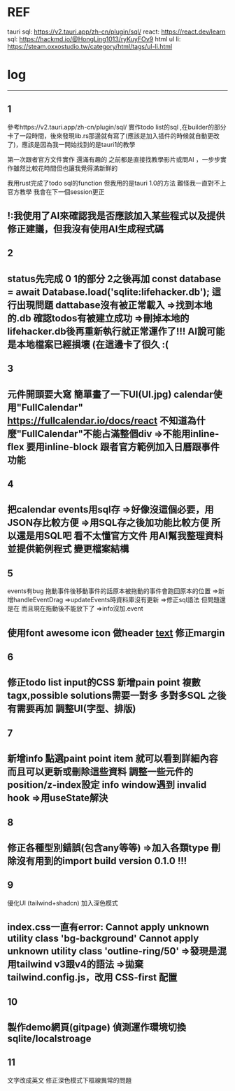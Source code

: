 # REF
tauri sql: https://v2.tauri.app/zh-cn/plugin/sql/
react: https://react.dev/learn
sql: https://hackmd.io/@HongLing1013/ryKuyFOv9
html ul li: https://steam.oxxostudio.tw/category/html/tags/ul-li.html

# log
---
## 1
參考https://v2.tauri.app/zh-cn/plugin/sql/ 實作todo list的sql ,在builder的部分卡了一段時間，後來發現lib.rs那邊就有寫了(應該是加入插件的時候就自動更改了)，應該是因為我一開始找到的是tauri1的教學

第一次跟者官方文件實作 還滿有趣的 之前都是直接找教學影片或問AI ，一步步實作雖然比較花時間但也讓我覺得滿新鮮的

我用rust完成了todo sql的function 但我用的是tauri 1.0的方法 難怪我一直對不上官方教學 我會在下一個session更正

!:我使用了AI來確認我是否應該加入某些程式以及提供修正建議，但我沒有使用AI生成程式碼
---
## 2
status先完成 0 1的部分 2之後再加
const database = await Database.load('sqlite:lifehacker.db'); 這行出現問題 dattabase沒有被正常載入
=>找到本地的.db 確認todos有被建立成功
=>刪掉本地的 lifehacker.db後再重新執行就正常運作了!!! AI說可能是本地檔案已經損壞 (在這邊卡了很久 :( 
---
## 3
元件開頭要大寫
簡單畫了一下UI(UI.jpg)
calendar使用"FullCalendar" https://fullcalendar.io/docs/react
不知道為什麼"FullCalendar"不能占滿整個div
=>不能用inline-flex 要用inline-block 
跟者官方範例加入日曆跟事件功能
---
## 4
把calendar events用sql存
=>好像沒這個必要，用JSON存比較方便
=>用SQL存之後加功能比較方便 所以還是用SQL吧
看不太懂官方文件 用AI幫我整理資料 並提供範例程式
變更檔案結構
---
## 5
events有bug 拖動事件後移動事件的話原本被拖動的事件會跑回原本的位置
=>新增handleEventDrag
=>updateEvents時資料庫沒有更新
=>修正sql語法 但問題還是在 而且現在拖動後不能放下了
=>info沒加.event

使用font awesome icon 做header [text](https://fontawesome.com/license/free)
修正margin 
---
## 6
修正todo list input的CSS
新增pain point
複數tagx,possible solutions需要一對多 多對多SQL 之後有需要再加
調整UI(字型、排版)
---
## 7
新增info 點選paint point item 就可以看到詳細內容 而且可以更新或刪除這些資料
調整一些元件的position/z-index設定
info window遇到 invalid hook 
=>用useState解決
---
## 8
修正各種型別錯誤(包含any等等) 
=>加入各類type
刪除沒有用到的import
build version 0.1.0 !!!
---
## 9
優化UI (tailwind+shadcn)
加入深色模式

index.css一直有error:
Cannot apply unknown utility class 'bg-background'
Cannot apply unknown utility class 'outline-ring/50'
=>發現是混用tailwind v3跟v4的語法
=>拋棄 tailwind.config.js，改用 CSS-first 配置
---
## 10
製作demo網頁(gitpage)
偵測運作環境切換sqlite/localstroage
---
## 11
文字改成英文
修正深色模式下框線異常的問題